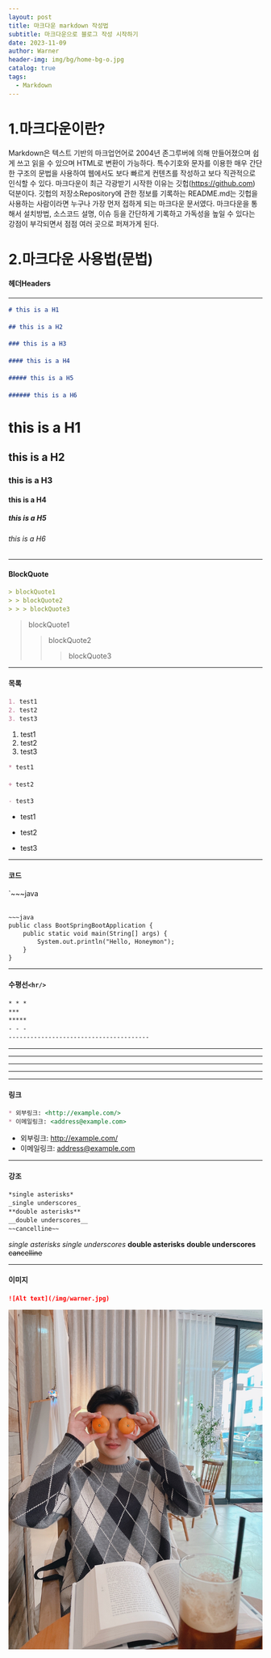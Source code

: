 ```yaml
---
layout: post
title: 마크다운 markdown 작성법
subtitle: 마크다운으로 블로그 작성 시작하기
date: 2023-11-09
author: Warner
header-img: img/bg/home-bg-o.jpg
catalog: true
tags:
  - Markdown
---
```


# 1.마크다운이란?

Markdown은 텍스트 기반의 마크업언어로 2004년 존그루버에 의해 만들어졌으며 쉽게 쓰고 읽을 수 있으며 HTML로 변환이 가능하다. 특수기호와 문자를 이용한 매우 간단한 구조의 문법을 사용하여 웹에서도 보다
빠르게 컨텐츠를 작성하고 보다 직관적으로 인식할 수 있다. 마크다운이 최근 각광받기 시작한 이유는 깃헙(https://github.com) 덕분이다. 깃헙의 저장소Repository에 관한 정보를 기록하는
README.md는 깃헙을 사용하는 사람이라면 누구나 가장 먼저 접하게 되는 마크다운 문서였다. 마크다운을 통해서 설치방법, 소스코드 설명, 이슈 등을 간단하게 기록하고 가독성을 높일 수 있다는 강점이 부각되면서
점점 여러 곳으로 퍼져가게 된다.

# 2.마크다운 사용법(문법)

#### 헤더Headers

***

~~~markdown
# this is a H1

## this is a H2

### this is a H3

#### this is a H4

##### this is a H5

###### this is a H6
~~~

# this is a H1

## this is a H2

### this is a H3

#### this is a H4

##### this is a H5

###### this is a H6

***

#### BlockQuote

~~~markdown
> blockQuote1
> > blockQuote2
> > > blockQuote3
~~~

> blockQuote1
> > blockQuote2
> > > blockQuote3

***

#### 목록

~~~markdown
1. test1
2. test2
3. test3
~~~

1. test1
2. test2
3. test3

~~~markdown
* test1

+ test2

- test3
~~~

* test1

+ test2

- test3

***

#### 코드

`~~~java

~~~`

~~~java
public class BootSpringBootApplication {
    public static void main(String[] args) {
        System.out.println("Hello, Honeymon");
    }
}
~~~

***

#### 수평선`<hr/>`

~~~markdown
* * *
***
*****
- - -
---------------------------------------
~~~

* * *
***
*****

- - -

---------------------------------------

#### 링크
~~~markdown
* 외부링크: <http://example.com/>
* 이메일링크: <address@example.com>
~~~

* 외부링크: <http://example.com/>
* 이메일링크: <address@example.com>

***

#### 강조
~~~markdown
*single asterisks*
_single underscores_
**double asterisks**
__double underscores__
~~cancelline~~
~~~

*single asterisks*
_single underscores_
**double asterisks**
__double underscores__
~~cancelline~~

***
#### 이미지
~~~markdown
![Alt text](/img/warner.jpg)
~~~

![Alt text](/img/warner.jpg)
